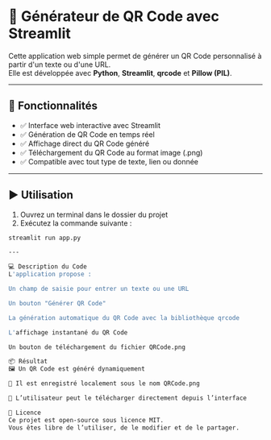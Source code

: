 # 🔳 Générateur de QR Code avec Streamlit

Cette application web simple permet de générer un QR Code personnalisé à partir d'un texte ou d'une URL.  
Elle est développée avec **Python**, **Streamlit**, **qrcode** et **Pillow (PIL)**.

---

## 🚀 Fonctionnalités

- ✅ Interface web interactive avec Streamlit  
- ✅ Génération de QR Code en temps réel  
- ✅ Affichage direct du QR Code généré  
- ✅ Téléchargement du QR Code au format image (.png)  
- ✅ Compatible avec tout type de texte, lien ou donnée

---

## ▶️ Utilisation

1. Ouvrez un terminal dans le dossier du projet  
2. Exécutez la commande suivante :

```bash
streamlit run app.py

---

💻 Description du Code
L'application propose :

Un champ de saisie pour entrer un texte ou une URL

Un bouton "Générer QR Code"

La génération automatique du QR Code avec la bibliothèque qrcode

L'affichage instantané du QR Code

Un bouton de téléchargement du fichier QRCode.png

📦 Résultat
🖼️ Un QR Code est généré dynamiquement

💾 Il est enregistré localement sous le nom QRCode.png

🔽 L’utilisateur peut le télécharger directement depuis l’interface

📄 Licence
Ce projet est open-source sous licence MIT.
Vous êtes libre de l’utiliser, de le modifier et de le partager.
